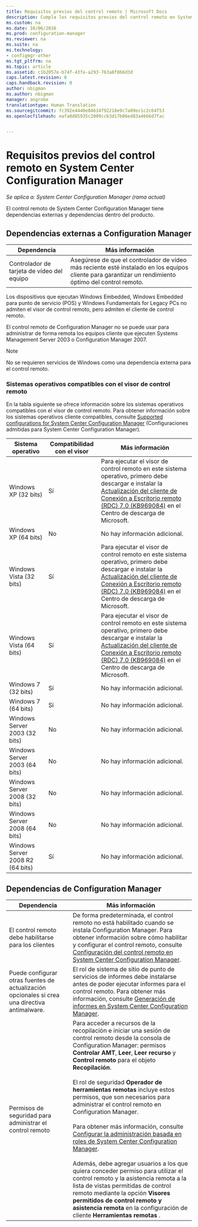 ```yaml
---
title: Requisitos previos del control remoto | Microsoft Docs
description: Cumpla los requisitos previos del control remoto en System Center Configuration Manager.
ms.custom: na
ms.date: 10/06/2016
ms.prod: configuration-manager
ms.reviewer: na
ms.suite: na
ms.technology:
- configmgr-other
ms.tgt_pltfrm: na
ms.topic: article
ms.assetid: c1b2057e-b74f-43fa-a293-763a8f866d3d
caps.latest.revision: 6
caps.handback.revision: 0
author: nbigman
ms.author: nbigman
manager: angrobe
translationtype: Human Translation
ms.sourcegitcommit: fc392e4440e84614f92218e9c7a09ec1c2c64f53
ms.openlocfilehash: eafa0d85935c2009cc63d17b06ed83a4666d7fac


---
```

# <a name="prerequisites-for-remote-control-in-system-center-configuration-manager"></a>Requisitos previos del control remoto en System Center Configuration Manager

*Se aplica a: System Center Configuration Manager (rama actual)*

El control remoto de System Center Configuration Manager tiene dependencias externas y dependencias dentro del producto.  

## <a name="dependencies-external-to-configuration-manager"></a>Dependencias externas a Configuration Manager  

|Dependencia|Más información|  
|----------------|----------------------|  
|Controlador de tarjeta de vídeo del equipo|Asegúrese de que el controlador de vídeo más reciente esté instalado en los equipos cliente para garantizar un rendimiento óptimo del control remoto.|  

 Los dispositivos que ejecutan Windows Embedded, Windows Embedded para punto de servicio (POS) y Windows Fundamentals for Legacy PCs no admiten el visor de control remoto, pero admiten el cliente de control remoto.  

 El control remoto de Configuration Manager no se puede usar para administrar de forma remota los equipos cliente que ejecuten Systems Management Server 2003 o Configuration Manager 2007.  

> [!NOTE]  
>  No se requieren servicios de Windows como una dependencia externa para el control remoto.  

### <a name="supported-operating-systems-for-the-remote-control-viewer"></a>Sistemas operativos compatibles con el visor de control remoto  
 En la tabla siguiente se ofrece información sobre los sistemas operativos compatibles con el visor de control remoto. Para obtener información sobre los sistemas operativos cliente compatibles, consulte [Supported configurations for System Center Configuration Manager](../../../../core/plan-design/configs/supported-configurations.md) (Configuraciones admitidas para System Center Configuration Manager).  

|Sistema operativo|Compatibilidad con el visor|Más información|  
|----------------------|--------------------|----------------------|  
|Windows XP (32 bits)|Sí|Para ejecutar el visor de control remoto en este sistema operativo, primero debe descargar e instalar la [Actualización del cliente de Conexión a Escritorio remoto (RDC) 7.0 (KB969084)](https://www.microsoft.com/en-us/download/details.aspx?id=12767) en el Centro de descarga de Microsoft.|  
|Windows XP (64 bits)|No|No hay información adicional.|  
|Windows Vista (32 bits)|Sí|Para ejecutar el visor de control remoto en este sistema operativo, primero debe descargar e instalar la [Actualización del cliente de Conexión a Escritorio remoto (RDC) 7.0 (KB969084)](https://www.microsoft.com/en-us/download/details.aspx?id=12767) en el Centro de descarga de Microsoft.|  
|Windows Vista (64 bits)|Sí|Para ejecutar el visor de control remoto en este sistema operativo, primero debe descargar e instalar la [Actualización del cliente de Conexión a Escritorio remoto (RDC) 7.0 (KB969084)](https://www.microsoft.com/en-us/download/details.aspx?id=12767) en el Centro de descarga de Microsoft.|  
|Windows 7 (32 bits)|Sí|No hay información adicional.|  
|Windows 7 (64 bits)|Sí|No hay información adicional.|  
|Windows Server 2003 (32 bits)|No|No hay información adicional.|  
|Windows Server 2003 (64 bits)|No|No hay información adicional.|  
|Windows Server 2008 (32 bits)|No|No hay información adicional.|  
|Windows Server 2008 (64 bits)|No|No hay información adicional.|  
|Windows Server 2008 R2 (64 bits)|Sí|No hay información adicional.|  

## <a name="configuration-manager-dependencies"></a>Dependencias de Configuration Manager  

|Dependencia|Más información|  
|----------------|----------------------|  
|El control remoto debe habilitarse para los clientes|De forma predeterminada, el control remoto no está habilitado cuando se instala Configuration Manager. Para obtener información sobre cómo habilitar y configurar el control remoto, consulte [Configuración del control remoto en System Center Configuration Manager](../../../../core/clients/manage/remote-control/configuring-remote-control.md).|  
|Puede configurar otras fuentes de actualización opcionales si crea una directiva antimalware.|El rol de sistema de sitio de punto de servicios de informes debe instalarse antes de poder ejecutar informes para el control remoto. Para obtener más información, consulte [Generación de informes en System Center Configuration Manager](../../../../core/servers/manage/reporting.md).|  
|Permisos de seguridad para administrar el control remoto|Para acceder a recursos de la recopilación e iniciar una sesión de control remoto desde la consola de Configuration Manager: permisos **Controlar AMT**, **Leer**, **Leer recurso** y **Control remoto** para el objeto **Recopilación**.<br /><br /> El rol de seguridad **Operador de herramientas remotas** incluye estos permisos, que son necesarios para administrar el control remoto en Configuration Manager.<br /><br /> Para obtener más información, consulte [Configurar la administración basada en roles de System Center Configuration Manager](../../../../core/servers/deploy/configure/configure-role-based-administration.md).<br /><br /> Además, debe agregar usuarios a los que quiera conceder permiso para utilizar el control remoto y la asistencia remota a la lista de vistas permitidas de control remoto mediante la opción **Visores permitidos de control remoto y asistencia remota** en la configuración de cliente **Herramientas remotas** .|  



<!--HONumber=Dec16_HO3-->


